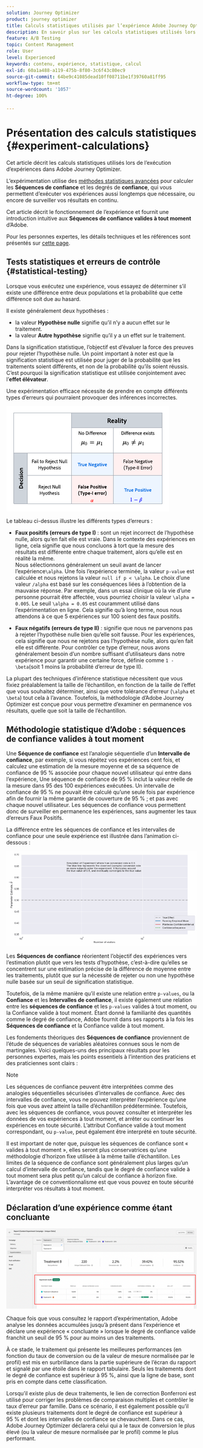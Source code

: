 ```yaml
---
solution: Journey Optimizer
product: journey optimizer
title: Calculs statistiques utilisés par l’expérience Adobe Journey Optimizer
description: En savoir plus sur les calculs statistiques utilisés lors de l’exécution d’expériences
feature: A/B Testing
topic: Content Management
role: User
level: Experienced
keywords: contenu, expérience, statistique, calcul
exl-id: 60a1a488-a119-475b-8f80-3c6f43c80ec9
source-git-commit: 64be9c41085dead10ff08711be1f39760a81ff95
workflow-type: tm+mt
source-wordcount: '1057'
ht-degree: 100%

---
```


# Présentation des calculs statistiques {#experiment-calculations}

Cet article décrit les calculs statistiques utilisés lors de l’exécution d’expériences dans Adobe Journey Optimizer.

L’expérimentation utilise des [méthodes statistiques avancées](../campaigns/assets/confidence_sequence_technical_details.pdf) pour calculer les **Séquences de confiance** et les degrés de **confiance**, qui vous permettent d’exécuter vos expériences aussi longtemps que nécessaire, ou encore de surveiller vos résultats en continu.

Cet article décrit le fonctionnement de l’expérience et fournit une introduction intuitive aux **Séquences de confiance valides à tout moment** d’Adobe.

Pour les personnes expertes, les détails techniques et les références sont présentés sur [cette page](../campaigns/assets/confidence_sequence_technical_details.pdf).

## Tests statistiques et erreurs de contrôle {#statistical-testing}

Lorsque vous exécutez une expérience, vous essayez de déterminer s’il existe une différence entre deux populations et la probabilité que cette différence soit due au hasard.

Il existe généralement deux hypothèses :

* la valeur **Hypothèse nulle** signifie qu’il n’y a aucun effet sur le traitement.
* la valeur **Autre hypothèse** signifie qu’il y a un effet sur le traitement.

Dans la signification statistique, l’objectif est d’évaluer la force des preuves pour rejeter l’hypothèse nulle. Un point important à noter est que la signification statistique est utilisée pour juger de la probabilité que les traitements soient différents, et non de la probabilité qu’ils soient réussis. C’est pourquoi la signification statistique est utilisée conjointement avec l’**effet élévateur**.

Une expérimentation efficace nécessite de prendre en compte différents types d’erreurs qui pourraient provoquer des inférences incorrectes.

![](assets/technote_1.png)

Le tableau ci-dessus illustre les différents types d’erreurs :

* **Faux positifs (erreurs de type I)** : sont un rejet incorrect de l’hypothèse nulle, alors qu’en fait elle est vraie. Dans le contexte des expériences en ligne, cela signifie que nous concluons à tort que la mesure des résultats est différente entre chaque traitement, alors qu’elle est en réalité la même.
  </br>Nous sélectionnons généralement un seuil avant de lancer l’expérience`\alpha`. Une fois l’expérience terminée, la valeur `p-value` est calculée et nous rejetons la valeur `null if p < \alpha`. Le choix d’une valeur `/alpha` est basé sur les conséquences liées à l’obtention de la mauvaise réponse. Par exemple, dans un essai clinique où la vie d’une personne pourrait être affectée, vous pourriez choisir la valeur `\alpha = 0.005`. Le seuil `\alpha = 0.05` est couramment utilisé dans l’expérimentation en ligne. Cela signifie qu’à long terme, nous nous attendons à ce que 5 expériences sur 100 soient des faux positifs.

* **Faux négatifs (erreurs de type II)** : signifie que nous ne parvenons pas à rejeter l’hypothèse nulle bien qu’elle soit fausse. Pour les expériences, cela signifie que nous ne rejetons pas l’hypothèse nulle, alors qu’en fait elle est différente. Pour contrôler ce type d’erreur, nous avons généralement besoin d’un nombre suffisant d’utilisateurs dans notre expérience pour garantir une certaine force, définie comme `1 - \beta`(soit 1 moins la probabilité d’erreur de type II).

La plupart des techniques d’inférence statistique nécessitent que vous fixiez préalablement la taille de l’échantillon, en fonction de la taille de l’effet que vous souhaitez déterminer, ainsi que votre tolérance d’erreur (`\alpha` et `\beta`) tout cela à l’avance. Toutefois, la méthodologie d’Adobe Journey Optimizer est conçue pour vous permettre d’examiner en permanence vos résultats, quelle que soit la taille de l’échantillon.

## Méthodologie statistique d’Adobe : séquences de confiance valides à tout moment

Une **Séquence de confiance** est l’analogie séquentielle d’un **Intervalle de confiance**, par exemple, si vous répétez vos expériences cent fois, et calculez une estimation de la mesure moyenne et de sa séquence de confiance de 95 % associée pour chaque nouvel utilisateur qui entre dans l’expérience, Une séquence de confiance de 95 % inclut la valeur réelle de la mesure dans 95 des 100 expériences exécutées. Un intervalle de confiance de 95 % ne pouvait être calculé qu’une seule fois par expérience afin de fournir la même garantie de couverture de 95 % ; et pas avec chaque nouvel utilisateur. Les séquences de confiance vous permettent donc de surveiller en permanence les expériences, sans augmenter les taux d’erreurs Faux Positifs.

La différence entre les séquences de confiance et les intervalles de confiance pour une seule expérience est illustrée dans l’animation ci-dessous :

![](assets/technote_2.gif)

Les **Séquences de confiance** réorientent l’objectif des expériences vers l’estimation plutôt que vers les tests d’hypothèse, c’est-à-dire qu’elles se concentrent sur une estimation précise de la différence de moyenne entre les traitements, plutôt que sur la nécessité de rejeter ou non une hypothèse nulle basée sur un seuil de signification statistique.

Toutefois, de la même manière qu’il existe une relation entre `p-values`, ou la **Confiance** et les **Intervalles de confiance**, il existe également une relation entre les **séquences de confiance** et les `p-values` valides à tout moment, ou la Confiance valide à tout moment. Étant donné la familiarité des quantités comme le degré de confiance, Adobe fournit dans ses rapports à la fois les **Séquences de confiance** et la Confiance valide à tout moment.

Les fondements théoriques des **Séquences de confiance** proviennent de l’étude de séquences de variables aléatoires connues sous le nom de martingales. Voici quelques-uns des principaux résultats pour les personnes expertes, mais les points essentiels à l’intention des praticiens et des praticiennes sont clairs :

>[!NOTE]
>
>Les séquences de confiance peuvent être interprétées comme des analogies séquentielles sécurisées d’intervalles de confiance. Avec des intervalles de confiance, vous ne pouvez interpréter l’expérience qu’une fois que vous avez atteint la taille d’échantillon prédéterminée. Toutefois, avec les séquences de confiance, vous pouvez consulter et interpréter les données de vos expériences à tout moment, et arrêter ou continuer les expériences en toute sécurité. L’attribut Confiance valide à tout moment correspondant, ou `p-value`, peut également être interprété en toute sécurité.

Il est important de noter que, puisque les séquences de confiance sont « valides à tout moment », elles seront plus conservatrices qu’une méthodologie d’horizon fixe utilisée à la même taille d’échantillon. Les limites de la séquence de confiance sont généralement plus larges qu’un calcul d’intervalle de confiance, tandis que le degré de confiance valide à tout moment sera plus petit qu’un calcul de confiance à horizon fixe. L’avantage de ce conventionnalisme est que vous pouvez en toute sécurité interpréter vos résultats à tout moment.

## Déclaration d’une expérience comme étant concluante

![](assets/experimentation_report_2.png)

Chaque fois que vous consultez le rapport d’expérimentation, Adobe analyse les données accumulées jusqu’à présent dans l’expérience et déclare une expérience « concluante » lorsque le degré de confiance valide franchit un seuil de 95 % pour au moins un des traitements.

À ce stade, le traitement qui présente les meilleures performances (en fonction du taux de conversion ou de la valeur de mesure normalisée par le profil) est mis en surbrillance dans la partie supérieure de l’écran du rapport et signalé par une étoile dans le rapport tabulaire. Seuls les traitements dont le degré de confiance est supérieur à 95 %, ainsi que la ligne de base, sont pris en compte dans cette classification.

Lorsqu’il existe plus de deux traitements, le lien de correction Bonferroni est utilisé pour corriger les problèmes de comparaison multiples et contrôler le taux d’erreur par famille. Dans ce scénario, il est également possible qu’il existe plusieurs traitements dont le degré de confiance est supérieur à 95 % et dont les intervalles de confiance se chevauchent. Dans ce cas, Adobe Journey Optimizer déclarera celui qui a le taux de conversion le plus élevé (ou la valeur de mesure normalisée par le profil) comme le plus performant.
